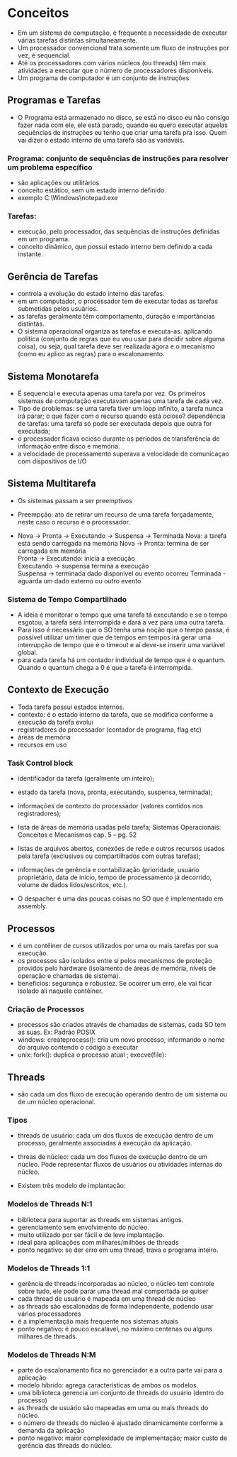 # Conceitos 

- Em um sistema de computação, é frequente a necessidade de executar várias tarefas distintas simultaneamente.
- Um processador convencional trata somente um fluxo de instruções por vez, é sequencial.
- Até os processadores com vários núcleos (ou threads) têm mais atividades a executar que o número de processadores disponíveis.
- Um programa de computador é um conjunto de instruções.


## Programas e Tarefas 
- O Programa está armazenado no disco, se está no disco eu não consigo fazer nada com ele, ele está parado, quando eu quero executar aquelas sequências de instruções
eu tenho que criar uma tarefa pra isso. Quem vai dizer o estado interno de uma tarefa são as variáveis. 

### Programa: conjunto de sequências de instruções para resolver um problema específico
- são aplicações ou utilitários
- conceito estático, sem um estado interno definido.
- exemplo C:\Windows\notepad.exe

### Tarefas: 
- execução, pelo processador, das sequências de instruções definidas em um programa.
- conceito dinâmico, que possui estado interno bem definido a cada instante.

## Gerência de Tarefas
- controla a evolução do estado interno das tarefas.
- em um computador, o processador tem de executar todas as tarefas submetidas pelos usuários.
- as tarefas geralmente têm comportamento, duração e importâncias distintas.
- O sistema operacional organiza as tarefas e executa-as. 
aplicando política (conjunto de regras que eu vou usar para decidir sobre alguma coisa), ou seja, qual tarefa deve ser realizada agora e o
mecanismo (como eu aplico as regras) para o escalonamento.

## Sistema Monotarefa 
- É sequencial e executa apenas uma tarefa por vez. Os primeiros sistemas de computação executavam apenas uma tarefa de cada vez.
- Tipo de problemas: se uma tarefa tiver um loop infinito, a tarefa nunca irá parar; o que fazer com o recurso quando está ocioso?
 dependência de tarefas: uma tarefa só pode ser executada depois que outra for executada;
- o processador ficava ocioso durante os períodos de transferência de informação entre disco e memória.
- a velocidade de processamento superava a velocidade de comunicaçao com dispositivos de I/O

## Sistema Multitarefa
- Os sistemas passam a ser preemptivos
- Preempção: ato de retirar um recurso de uma tarefa forçadamente, neste caso o recurso é o processador.

- Nova -> Pronta -> Executando -> Suspensa -> Terminada
  Nova: a tarefa está sendo carregada na memória
  Nova -> Pronta: termina de ser carregada em memória  
  Pronta -> Executando: inicia a execução  
  Executando -> suspensa termina a execução  
  Suspensa -> terminada dado disponível ou evento ocorreu
  Terminada - aguarda um dado externo ou outro evento

### Sistema de Tempo Compartilhado
- A ideia é monitorar o tempo que uma tarefa tá executando e se o tempo esgotou, a tarefa será interrompida e dará a vez para uma outra tarefa.
- Para isso é necessário que o SO tenha uma noção que o tempo passa, é possível utilizar um timer que de tempos em tempos irá gerar uma interrupção de tempo que é o timeout e aí
deve-se inserir uma variável global.
- para cada tarefa há um contador individual de tempo que é o quantum. Quando o quantum chega a 0 é que a tarefa é interrompida.

## Contexto de Execução 
- Toda tarefa possui estados internos.
- contexto: é o estado interno da tarefa, que se modifica conforme a execução da tarefa evolui
- registradores do processador (contador de programa, flag etc) 
- áreas de memória
- recursos em uso

### Task Control block 

- identificador da tarefa (geralmente um inteiro);
- estado da tarefa (nova, pronta, executando, suspensa, terminada);
- informações de contexto do processador (valores contidos nos registradores);
- lista de áreas de memória usadas pela tarefa;
Sistemas Operacionais: Conceitos e Mecanismos cap. 5 – pg. 52
- listas de arquivos abertos, conexões de rede e outros recursos usados pela tarefa
(exclusivos ou compartilhados com outras tarefas);
- informações de gerência e contabilização (prioridade, usuário proprietário, data
de início, tempo de processamento já decorrido, volume de dados lidos/escritos,
etc.).

- O despacher é uma das poucas coisas no SO que é implementado em assembly.

## Processos
- é um contêiner de cursos utilizados por uma ou mais tarefas por sua execução.
- os processos são isolados entre si pelos mecanismos de proteção providos pelo hardware (isolamento de áreas de memória, níveis de operação e chamadas de sistema).
- benefícios: segurança e robustez. Se ocorrer um erro, ele vai ficar isolado ali naquele contêiner.

 ### Criação de Processos
 - processos são criados através de chamadas de sistemas, cada SO tem as suas. Ex: Padrão POSIX
 - windows: createprocess(): cria um novo processo, informando o nome do arquivo contendo o código a executar
 - unix: fork(): duplica o processo atual ; execve(file):

## Threads 
- são cada um dos fluxo de execução operando dentro de um sistema ou de um núcleo operacional.

### Tipos
- threads de usuário: cada um dos fluxos de execução dentro de um processo, geralmente associadas à execução da aplicação.
- threas de núcleo: cada um dos fluxos de execução dentro de um núcleo. Pode representar fluxos de usuários ou atividades internas do núcleo.

- Existem três modelo de implantação:

### Modelos de Threads N:1 

- biblioteca para suportar as threads em sistemas antigos.
- gerenciamento sem envolvimento do núcleo.
- muito utilizado por ser fácil e de leve implantação.
- ideal para aplicações com milhares/milhôes de threads
- ponto negativo: se der erro em uma thread, trava o programa inteiro.

### Modelos de Threads 1:1
- gerência de threads incorporadas ao núcleo, o núcleo tem controle sobre tudo, ele pode parar uma thread mal comportada se quiser
- cada thread de usuário é mapeada em uma thread de núcleo
- as threads são escalonadas de forma independente, podendo usar vários processadores
- é a implementação mais frequente nos sistemas atuais
- ponto negativo: é pouco escalável, no máximo centenas ou alguns milhares de threads.

### Modelos de Threads N:M 
- parte do escalonamento fica no gerenciador e a outra parte vai para a aplicação
- modelo híbrido: agrega características de ambos os modelos.
- uma biblioteca gerencia um conjunto de threads do usuário (dentro do processo)
- as threads de usuário são mapeadas em uma ou mais threads do núcleo.
- o número de threads do núcleo é ajustado dinamicamente conforme a demanda da aplicação
- ponto negativo: maior complexidade de implementação; maior custo de gerência das threads do núcleo. 
